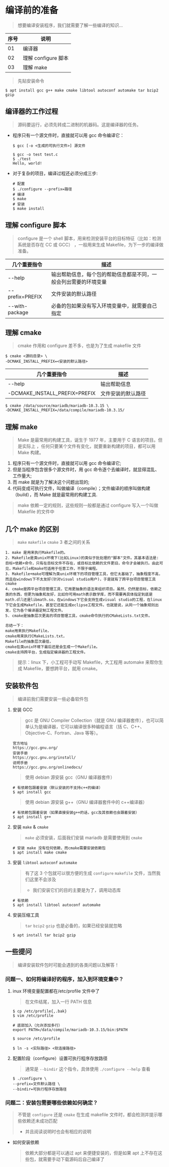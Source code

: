 # 编译前的准备

> 想要编译安装程序，我们就需要了解一些编译的知识...

| 序号 | 说明                |
| ---- | ------------------- |
| 01   | 编译器              |
| 02   | 理解 configure 脚本 |
| 03   | 理解 make           |

> 先贴安装命令

```shell
$ apt install gcc g++ make cmake libtool autoconf automake tar bzip2 gzip
```

## 编译器的工作过程

> 源码要运行，必须先转成二进制的机器码。这是编译器的任务。

- 程序只有一个源文件时，直接就可以用 gcc 命令编译它：

  ```text
  $ gcc [-o <生成的可执行文件>] 源文件
  ```

  ```shell
  $ gcc -o test test.c
  $ ./test
  Hello, world!
  ```

- 对于复杂的项目，编译过程还必须分成三步:

  ```shell
  # 配置
  $ ./configure --prefix=路径
  # 编译
  $ make
  # 安装
  $ make install
  ```

## 理解 configure 脚本

> configure 是一个 shell 脚本，用来检测安装平台的目标特征（比如：检测系统是否存在 CC 或 GCC） ，一般用来生成 Makefile，为下一步的编译做准备。

| 几个重要指令    | 描述                                                             |
| --------------- | ---------------------------------------------------------------- |
| --help          | 输出帮助信息，每个包的帮助信息都是不同，一般会列出需要的环境变量 |
| --prefix=PREFIX | 文件安装的默认路径                                               |
| --with-package  | 必备的包如果没有写入环境变量中，就需要自己指定                   |

## 理解 cmake

> cmake 作用和 configure 差不多，也是为了生成 makefile 文件

```text
$ cmake <源码目录> \
-DCMAKE_INSTALL_PREFIX=<安装的默认路径>
```

| 几个重要指令                  | 描述               |
| ----------------------------- | ------------------ |
| --help                        | 输出帮助信息       |
| -DCMAKE_INSTALL_PREFIX=PREFIX | 文件安装的默认路径 |

```shell
$ cmake /data/source/mariadb/mariadb-10.3.15 \
-DCMAKE_INSTALL_PREFIX=/data/compile/mariadb-10.3.15/
```

## 理解 make

> Make 是最常用的构建工具，诞生于 1977 年，主要用于 C 语言的项目。但是实际上 ，任何只要某个文件有变化，就要重新构建的项目，都可以用 Make 构建。

1. 程序只有一个源文件时，直接就可以用 gcc 命令编译它;
2. 但是当程序包含很多个源文件时，用 gcc 命令逐个去编译时，就显得混乱、工作量大;
3. 而 make 就是为了解决这个问题出现的;
4. 代码变成可执行文件，叫做编译（compile）；文件编译的顺序叫做构建（build），而 Make 就是最常用的构建工具.

> make 依赖一定的规则，这些规则一般都是通过 configure 写入一个叫做 Makefile 的文件中

## 几个 make 的区别

> `make` `makefile` `cmake` 3 者之间的关系

```text
1. make 是用来执行Makefile的。
2. Makefile是类unix环境下(比如Linux)的类似于批处理的"脚本"文件。其基本语法是: 目标+依赖+命令，只有在目标文件不存在，或目标比依赖的文件更旧，命令才会被执行。由此可见，Makefile和make可适用于任意工作，不限于编程。
3. Makefile+make可理解为类unix环境下的项目管理工具，但它太基础了，抽象程度不高，而且在windows下不太友好(针对visual studio用户)，于是就有了跨平台项目管理工具cmake
4. cmake是跨平台项目管理工具，它用更抽象的语法来组织项目。虽然，仍然是目标，依赖之类的东西，但更为抽象和友好，比如你可用math表示数学库，而不需要再具体指定到底是math.dll还是libmath.so，在windows下它会支持生成visual studio的工程，在linux下它会生成Makefile，甚至它还能生成eclipse工程文件。也就是说，从同一个抽象规则出发，它为各个编译器定制工程文件。
5. cmake是抽象层次更高的项目管理工具，cmake命令执行的CMakeLists.txt文件。

总结一下：
make用来执行Makefile，
cmake用来执行CMakeLists.txt，
Makefile的抽象层次最低，
cmake在类unix环境下最后还是会生成一个Makefile。
cmake支持跨平台，生成指定编译器的工程文件。
```

> 提示：linux 下，小工程可手动写 Makefile，大工程用 automake 来帮你生成 Makefile，要想跨平台，就用 cmake。

## 安装软件包

> 编译前我们需要安装一些必备软件包

1. 安装 GCC

   > gcc 是 GNU Compiler Collection（就是 GNU 编译器套件），也可以简单认为是编译器，它可以编译很多种编程语言（括 C、C++、Objective-C、Fortran、Java 等等）。

   ```text
   官方地址
   https://gcc.gnu.org/
   安装手册
   https://gcc.gnu.org/install/
   说明手册
   https://gcc.gnu.org/onlinedocs/
   ```

   > 使用 debian 源安装 gcc（GNU 编译器套件）

   ```shell
   # 有依赖包跟着安装（默认安装的不支持c++的编译）
   $ apt install gcc
   ```

   > 使用 debian 源安装 g++（GNU 编译器套件中的 c++编译器）

   ```shell
   # 有依赖包跟着安装（如果直接安装g++的话，gcc及其依赖也会跟着安装）
   $ apt install g++
   ```

2. 安装 `make` & `cmake`

   > `make` 必须安装，后面我们安装 mariadb 是需要使用到 `cmake`

   ```shell
   # 安装 make 没有任何依赖，而cmake需要安装依赖包
   $ apt install make cmake
   ```

3. 安装 `libtool` `autoconf` `automake`

   > 有了这 3 个包就可以很方便的生成 `configure` `makefile` 文件，当然我们这里不会涉及
   >
   > - 我们安装它们的目的主要是为了，调用动态库

   ```shell
   # 有依赖
   $ apt install libtool autoconf automake
   ```

4. 安装压缩工具

   > `tar` `bzip2` `gzip` 也是必备的，如果已经安装就忽略

   ```shell
   $ apt install tar bzip2 gzip
   ```

## 一些提问

> 编译安装软件包时可能会遇到的各类问题以及解答！

### 问题一、如何将编译好的程序，加入到环境变量中？

1. inux 环境变量配置都在/etc/profile 文件中了

   > 在文件结尾，加入一行 PATH 信息

   ```shell
   $ cp /etc/profile{,.bak}
   $ vim /etc/profile
   ```

   ```text
   # 底部加入（允许添加多行）
   export PATH=/data/compile/mariadb-10.3.15/bin:$PATH
   ```

   ```shell
   $ source /etc/profile
   ```

   ```shell
   $ ln -s <实际路径> <软连接路径>
   ```

2. 配置阶段（configure）设置可执行程序存放路径

   > 通常是 `--bindir` 这个指令，具体使用 `./configure --help` 查看

   ```shell
   $ ./configure \
   --prefix=文件默认路径 \
   --bindir=可执行程序存放路径
   ```

### 问题二：安装包需要哪些依赖如何确定？

> 不管是 `configure` 还是 `cmake` 在生成 makefile 文件时，都会检测并提示哪些依赖还未成功匹配
>
> - 并且阅读说明时也会有相应的说明

- 如何安装依赖
  > 依赖大部分都是可以通过 apt 来便捷安装的，但是如果 apt 上不存在这些包，就需要手动下载源码后自己编译了
